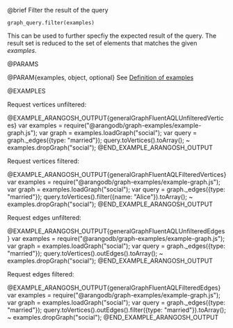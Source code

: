

@brief Filter the result of the query

`graph_query.filter(examples)`

This can be used to further specfiy the expected result of the query.
The result set is reduced to the set of elements that matches the given *examples*.

@PARAMS

@PARAM{examples, object, optional}
See [Definition of examples](#definition-of-examples)

@EXAMPLES

Request vertices unfiltered:

@EXAMPLE_ARANGOSH_OUTPUT{generalGraphFluentAQLUnfilteredVertices}
  var examples = require("@arangodb/graph-examples/example-graph.js");
  var graph = examples.loadGraph("social");
  var query = graph._edges({type: "married"});
  query.toVertices().toArray();
~ examples.dropGraph("social");
@END_EXAMPLE_ARANGOSH_OUTPUT

Request vertices filtered:

@EXAMPLE_ARANGOSH_OUTPUT{generalGraphFluentAQLFilteredVertices}
  var examples = require("@arangodb/graph-examples/example-graph.js");
  var graph = examples.loadGraph("social");
  var query = graph._edges({type: "married"});
  query.toVertices().filter({name: "Alice"}).toArray();
~ examples.dropGraph("social");
@END_EXAMPLE_ARANGOSH_OUTPUT

Request edges unfiltered:

@EXAMPLE_ARANGOSH_OUTPUT{generalGraphFluentAQLUnfilteredEdges}
  var examples = require("@arangodb/graph-examples/example-graph.js");
  var graph = examples.loadGraph("social");
  var query = graph._edges({type: "married"});
  query.toVertices().outEdges().toArray();
~ examples.dropGraph("social");
@END_EXAMPLE_ARANGOSH_OUTPUT

Request edges filtered:

@EXAMPLE_ARANGOSH_OUTPUT{generalGraphFluentAQLFilteredEdges}
  var examples = require("@arangodb/graph-examples/example-graph.js");
  var graph = examples.loadGraph("social");
  var query = graph._edges({type: "married"});
  query.toVertices().outEdges().filter({type: "married"}).toArray();
~ examples.dropGraph("social");
@END_EXAMPLE_ARANGOSH_OUTPUT

